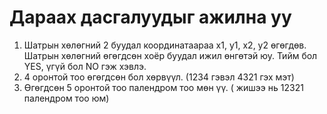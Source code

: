 # Дараах дасгалуудыг ажилна уу
1. Шатрын хөлөгний 2 буудал координатаараа x1, y1, x2, y2 өгөгдөв. Шатрын хөлөгний өгөгдсөн хоёр буудал ижил өнгөтэй юу. Тийм бол YES, үгүй бол NO гэж хэвлэ.
2. 4 оронтой тоо өгөгдсөн бол хөрвүүл. (1234 гэвэл 4321 гэх мэт)
3. Өгөгдсөн 5 оронтой тоо палендром тоо мөн үү. ( жишээ нь 12321 палендром тоо юм)
